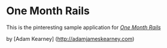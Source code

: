 # One Month Rails

This is the pinteresting sample application for
[*One Month Rails*](http://onemonthrails.com)

by [Adam Kearney] (http://adamjameskearney.com)